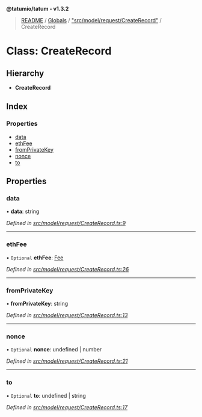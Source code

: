 **@tatumio/tatum - v1.3.2**

> [README](../README.md) / [Globals](../globals.md) / ["src/model/request/CreateRecord"](../modules/_src_model_request_createrecord_.md) / CreateRecord

# Class: CreateRecord

## Hierarchy

* **CreateRecord**

## Index

### Properties

* [data](_src_model_request_createrecord_.createrecord.md#data)
* [ethFee](_src_model_request_createrecord_.createrecord.md#ethfee)
* [fromPrivateKey](_src_model_request_createrecord_.createrecord.md#fromprivatekey)
* [nonce](_src_model_request_createrecord_.createrecord.md#nonce)
* [to](_src_model_request_createrecord_.createrecord.md#to)

## Properties

### data

•  **data**: string

*Defined in [src/model/request/CreateRecord.ts:9](https://github.com/tatumio/tatum-js/blob/b9ab1e4/src/model/request/CreateRecord.ts#L9)*

___

### ethFee

• `Optional` **ethFee**: [Fee](_src_model_request_fee_.fee.md)

*Defined in [src/model/request/CreateRecord.ts:26](https://github.com/tatumio/tatum-js/blob/b9ab1e4/src/model/request/CreateRecord.ts#L26)*

___

### fromPrivateKey

•  **fromPrivateKey**: string

*Defined in [src/model/request/CreateRecord.ts:13](https://github.com/tatumio/tatum-js/blob/b9ab1e4/src/model/request/CreateRecord.ts#L13)*

___

### nonce

• `Optional` **nonce**: undefined \| number

*Defined in [src/model/request/CreateRecord.ts:21](https://github.com/tatumio/tatum-js/blob/b9ab1e4/src/model/request/CreateRecord.ts#L21)*

___

### to

• `Optional` **to**: undefined \| string

*Defined in [src/model/request/CreateRecord.ts:17](https://github.com/tatumio/tatum-js/blob/b9ab1e4/src/model/request/CreateRecord.ts#L17)*
